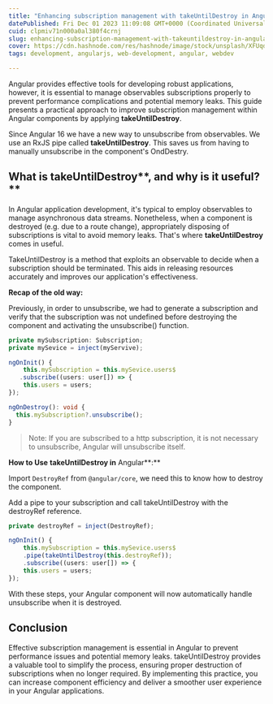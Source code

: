 ```yaml
---
title: "Enhancing subscription management with takeUntilDestroy in Angular"
datePublished: Fri Dec 01 2023 11:09:08 GMT+0000 (Coordinated Universal Time)
cuid: clpmiv71n000a0al380f4crnj
slug: enhancing-subscription-management-with-takeuntildestroy-in-angular
cover: https://cdn.hashnode.com/res/hashnode/image/stock/unsplash/XFUqd0u5U7w/upload/4f9d072c4d4fa74fae07225be10295ff.jpeg
tags: development, angularjs, web-development, angular, webdev

---
```


Angular provides effective tools for developing robust applications, however, it is essential to manage observables subscriptions properly to prevent performance complications and potential memory leaks. This guide presents a practical approach to improve subscription management within Angular components by applying **takeUntilDestroy**.

Since Angular 16 we have a new way to unsubscribe from observables. We use an RxJS pipe called **takeUntilDestroy**. This saves us from having to manually unsubscribe in the component's OndDestry.

## **What is** takeUntilDestroy**, and why is it useful?**

In Angular application development, it's typical to employ observables to manage asynchronous data streams. Nonetheless, when a component is destroyed (e.g. due to a route change), appropriately disposing of subscriptions is vital to avoid memory leaks. That's where **takeUntilDestroy** comes in useful.

TakeUntilDestroy is a method that exploits an observable to decide when a subscription should be terminated. This aids in releasing resources accurately and improves our application's effectiveness.

**Recap of the old way:**

Previously, in order to unsubscribe, we had to generate a subscription and verify that the subscription was not undefined before destroying the component and activating the unsubscribe() function.

```typescript
private mySubscription: Subscription;
private mySevice = inject(myServive);

ngOnInit() {
    this.mySubscription = this.mySevice.users$
   .subscribe((users: user[]) => {
    this.users = users;
});

ngOnDestroy(): void {
  this.mySubscription?.unsubscribe();
}
```

> Note: If you are subscribed to a http subscription, it is not necessary to unsubscribe, Angular will unsubscribe itself.

**How to Use** **takeUntilDestroy in** Angular**:**

Import `DestroyRef` from `@angular/core`, we need this to know how to destroy the component.

Add a pipe to your subscription and call takeUntilDestroy with the destroyRef reference.

```typescript
private destroyRef = inject(DestroyRef);

ngOnInit() {
    this.mySubscription = this.mySevice.users$
    .pipe(takeUntilDestroy(this.destroyRef));
    .subscribe((users: user[]) => {
    this.users = users;
});
```

With these steps, your Angular component will now automatically handle unsubscribe when it is destroyed.

## Conclusion

Effective subscription management is essential in Angular to prevent performance issues and potential memory leaks. takeUntilDestroy provides a valuable tool to simplify the process, ensuring proper destruction of subscriptions when no longer required. By implementing this practice, you can increase component efficiency and deliver a smoother user experience in your Angular applications.